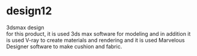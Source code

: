 # design12
3dsmax design  
for this product, it is used 3ds max software for modeling and in addition it is used V-ray to create materials and rendering and it is used Marvelous Designer software to make cushion and fabric.
